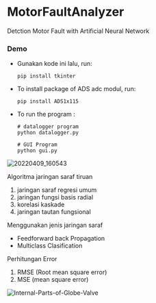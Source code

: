 

# MotorFaultAnalyzer
Detction Motor Fault with Artificial Neural Network

### Demo

- Gunakan kode ini lalu, run:
  ```
  pip install tkinter
  ```
- To install package of ADS adc modul, run:
  ```
  pip install ADS1x115
  ```
- To run the program :
  ```
  # datalogger program
  python datalogger.py
  
  # GUI Program
  python gui.py
  ```
![20220409_160543](https://user-images.githubusercontent.com/49284230/162597464-3f57b509-c5fb-4c0d-9943-1f5ccf24fe1c.jpg)


Algoritma jaringan saraf tiruan

1. jaringan saraf regresi umum
2. jaringan fungsi basis radial
3. korelasi kaskade
4. jaringan tautan fungsional

Menggunakan jenis jaringan saraf
- Feedforward back Propagation
- Multiclass Clasification

Perhitungan Error 
1. RMSE (Root mean square error)
2. MSE (mean square error)

![Internal-Parts-of-Globe-Valve](https://user-images.githubusercontent.com/49284230/172409208-38d0878d-bb56-4a49-9a38-b0402e06e02f.jpg)
